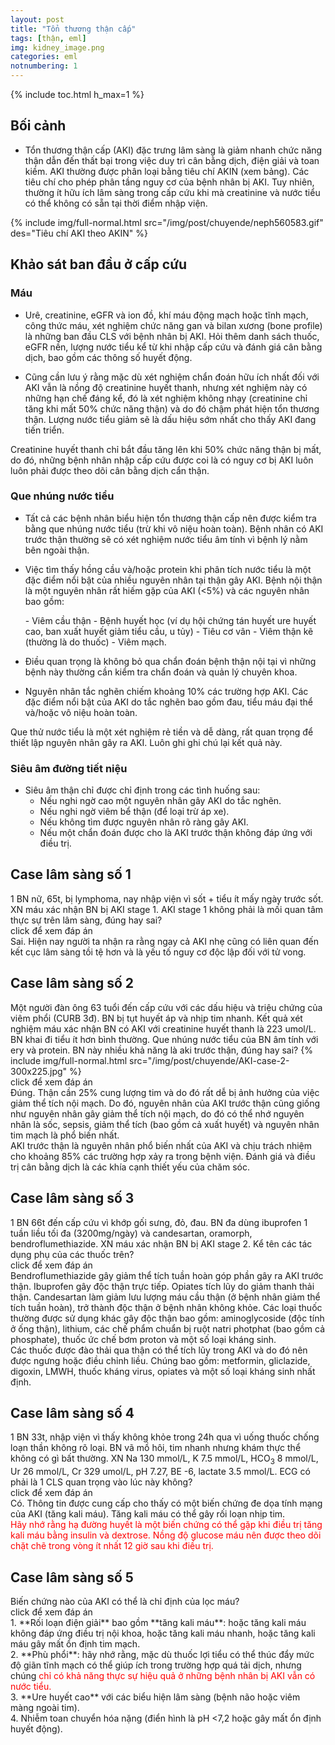 ```yaml
---
layout: post
title: "Tổn thương thận cấp"
tags: [thận, eml]
img: kidney_image.png
categories: eml
notnumbering: 1
---
```


{% include toc.html h_max=1 %} 

## Bối cảnh
- <p class="text-justify">Tổn thương thận cấp (AKI) đặc trưng lâm sàng là giảm nhanh chức năng thận dẫn đến thất bại trong việc duy trì cân bằng dịch, điện giải và toan kiềm. AKI thường được phân loại bằng tiêu chí AKIN (xem bảng). Các tiêu chí cho phép phân tầng nguy cơ của bệnh nhân bị AKI. Tuy nhiên, thường ít hữu ích lâm sàng trong cấp cứu khi mà creatinine và nước tiểu có thể không có sẵn tại thời điểm nhập viện.</p>
{% include img/full-normal.html src="/img/post/chuyende/neph560583.gif" des="Tiêu chí AKI theo AKIN" %}

## Khảo sát ban đầu ở cấp cứu
### Máu
- <p class="text-justify">Urê, creatinine, eGFR và ion đồ, khí máu động mạch hoặc tĩnh mạch, công thức máu, xét nghiệm chức năng gan và bilan xương (bone profile) là những ban đầu CLS với bệnh nhân bị AKI. Hỏi thêm danh sách thuốc, eGFR nền, lượng nước tiểu kể từ khi nhập cấp cứu và đánh giá cân bằng dịch, bao gồm các thông số huyết động.</p>
- <p class="text-justify">Cũng cần lưu ý rằng mặc dù xét nghiệm chẩn đoán hữu ích nhất đối với AKI vẫn là nồng độ creatinine huyết thanh, nhưng xét nghiệm này có những hạn chế đáng kể, đó là xét nghiệm không nhạy (creatinine chỉ tăng khi mất 50% chức năng thận) và do đó chậm phát hiện tổn thương thận. Lượng nước tiểu giảm sẽ là dấu hiệu sớm nhất cho thấy AKI đang tiến triển.</p>
<div class="alert alert-danger" role="alert">
  Creatinine huyết thanh chỉ bắt đầu tăng lên khi 50% chức năng thận bị mất, do đó, những bệnh nhân nhập cấp cứu được coi là có nguy cơ bị AKI luôn luôn phải được theo dõi cân bằng dịch cẩn thận.
</div>

### Que nhúng nước tiểu
- <p class="text-justify">Tất cả các bệnh nhân biểu hiện tổn thương thận cấp nên được kiểm tra bằng que nhúng nước tiểu (trừ khi vô niệu hoàn toàn). Bệnh nhân có AKI trước thận thường sẽ có xét nghiệm nước tiểu âm tính vì bệnh lý nằm bên ngoài thận.</p>
- <p class="text-justify">Việc tìm thấy hồng cầu và/hoặc protein khi phân tích nước tiểu là một đặc điểm nổi bật của nhiều nguyên nhân tại thận gây AKI. Bệnh nội thận là một nguyên nhân rất hiếm gặp của AKI (<5%) và các nguyên nhân bao gồm:</p>
	- Viêm cầu thận
	- Bệnh huyết học (ví dụ hội chứng tán huyết ure huyết cao, ban xuất huyết giảm tiểu cầu, u tủy)
	- Tiêu cơ vân	
	- Viêm thận kẽ (thường là do thuốc)
	- Viêm mạch.
- <p class="text-justify">Điều quan trọng là không bỏ qua chẩn đoán bệnh thận nội tại vì những bệnh này thường cần kiểm tra chẩn đoán và quản lý chuyên khoa.</p>
- <p class="text-justify">Nguyên nhân tắc nghẽn chiếm khoảng 10% các trường hợp AKI. Các đặc điểm nổi bật của AKI do tắc nghẽn bao gồm đau, tiểu máu đại thể và/hoặc vô niệu hoàn toàn.</p>
<div class="alert alert-danger" role="alert">
  Que thử nước tiểu là một xét nghiệm rẻ tiền và dễ dàng, rất quan trọng để thiết lập nguyên nhân gây ra AKI. Luôn ghi ghi chú lại kết quả này.
</div>

### Siêu âm đường tiết niệu
- Siêu âm thận chỉ được chỉ định trong các tình huống sau:
	- Nếu nghi ngờ cao một nguyên nhân gây AKI do tắc nghẽn.
	- Nếu nghi ngờ viêm bể thận (để loại trừ áp xe).
	- Nếu không tìm được nguyên nhân rõ ràng gây AKI.
	- Nếu một chẩn đoán được cho là AKI trước thận không đáp ứng với điều trị.

## Case lâm sàng số 1
<div class="alert alert-dark" role="alert">
  1 BN nữ, 65t, bị lymphoma, nay nhập viện vì sốt + tiểu ít mấy ngày trước sốt. XN máu xác nhận BN bị AKI stage 1. AKI stage 1 không phải là mối quan tâm thực sự trên lâm sàng, đúng hay sai?
</div>

<div class="tomTat">
<div id="btTomTat" class="collapsed" data-toggle="collapse" href="#ndTomTat">
click để xem đáp án
</div>
<div id="ndTomTat" markdown="1" class="collapse multi-collapse ndTomTat">
Sai. Hiện nay người ta nhận ra rằng ngay cả AKI nhẹ cũng có liên quan đến kết cục lâm sàng tồi tệ hơn và là yếu tố nguy cơ độc lập đối với tử vong.
</div>
</div>

## Case lâm sàng số 2
<div class="alert alert-dark" role="alert">
  Một người đàn ông 63 tuổi đến cấp cứu với các dấu hiệu và triệu chứng của viêm phổi (CURB 3đ). BN bị tụt huyết áp và nhịp tim nhanh. Kết quả xét nghiệm máu xác nhận BN có AKI với creatinine huyết thanh là 223 umol/L. BN khai đi tiểu ít hơn bình thường. Que nhúng nước tiểu của BN âm tính với ery và protein. BN này nhiều khả năng là aki trước thận, đúng hay sai?
  {% include img/full-normal.html src="/img/post/chuyende/AKI-case-2-300x225.jpg" %}
</div>

<div class="tomTat">
<div id="btTomTat" class="collapsed" data-toggle="collapse" href="#ndTomTat2">
click để xem đáp án
</div>
<div id="ndTomTat2" markdown="1" class="collapse multi-collapse ndTomTat2">
Đúng. Thận cần 25% cung lượng tim và do đó rất dễ bị ảnh hưởng của việc giảm thể tích nội mạch. Do đó, nguyên nhân của AKI trước thận cũng giống như nguyên nhân gây giảm thể tích nội mạch, do đó có thể nhớ nguyên nhân là sốc, sepsis, giảm thể tích (bao gồm cả xuất huyết) và nguyên nhân tim mạch là phổ biến nhất.<br>AKI trước thận là nguyên nhân phổ biến nhất của AKI và chịu trách nhiệm cho khoảng 85% các trường hợp xảy ra trong bệnh viện. Đánh giá và điều trị cân bằng dịch là các khía cạnh thiết yếu của chăm sóc.
</div>
</div>

## Case lâm sàng số 3
<div class="alert alert-dark" role="alert">
  1 BN 66t đến cấp cứu vì khớp gối sưng, đỏ, đau. BN đa dùng ibuprofen 1 tuần liều tối đa (3200mg/ngày) và candesartan, oramorph, bendroflumethiazide. XN máu xác nhận BN bị AKI stage 2. Kể tên các tác dụng phụ của các thuốc trên?
</div>

<div class="tomTat">
<div id="btTomTat" class="collapsed" data-toggle="collapse" href="#ndTomTat3">
click để xem đáp án
</div>
<div id="ndTomTat3" markdown="1" class="collapse multi-collapse ndTomTat3">
Bendroflumethiazide gây giảm thể tích tuần hoàn góp phần gây ra AKI trước thận. Ibuprofen gây độc thận trực tiếp. Opiates tích lũy do giảm thanh thải thận. Candesartan làm giảm lưu lượng máu cầu thận (ở bệnh nhân giảm thể tích tuần hoàn), trở thành độc thận ở bệnh nhân không khỏe. Các loại thuốc thường được sử dụng khác gây độc thận bao gồm: aminoglycoside (độc tính ở ống thận), lithium, các chế phẩm chuẩn bị ruột natri photphat (bao gồm cả phosphate), thuốc ức chế bơm proton và một số loại kháng sinh.<br> Các thuốc được đào thải qua thận có thể tích lũy trong AKI và do đó nên được ngưng hoặc điều chỉnh liều. Chúng bao gồm: metformin, gliclazide, digoxin, LMWH, thuốc kháng virus, opiates và một số loại kháng sinh nhất định.
</div>
</div>

## Case lâm sàng số 4
<div class="alert alert-dark" role="alert">
  1 BN 33t, nhập viện vì thấy không khỏe trong 24h qua vì uống thuốc chống loạn thần không rõ loại. BN vã mồ hôi, tim nhanh nhưng khám thực thể không có gì bất thường. XN Na 130 mmol/L, K 7.5 mmol/L, HCO<sub>3</sub> 8 mmol/L, Ur 26 mmol/L, Cr 329 umol/L, pH 7.27, BE -6, lactate 3.5 mmol/L. ECG có phải là 1 CLS quan trọng vào lúc này không?
</div>

<div class="tomTat">
<div id="btTomTat" class="collapsed" data-toggle="collapse" href="#ndTomTat4">
click để xem đáp án
</div>
<div id="ndTomTat4" markdown="1" class="collapse multi-collapse ndTomTat4">
Có. Thông tin được cung cấp cho thấy có một biến chứng đe dọa tính mạng của AKI (tăng kali máu). Tăng kali máu có thể gây rối loạn nhịp tim.<br><font color="red">Hãy nhớ rằng hạ đường huyết là một biến chứng có thể gặp khi điều trị tăng kali máu bằng insulin và dextrose. Nồng độ glucose máu nên được theo dõi chặt chẽ trong vòng ít nhất 12 giờ sau khi điều trị.</font> 
</div>
</div>

## Case lâm sàng số 5
<div class="alert alert-dark" role="alert">
  Biến chứng nào của AKI có thể là chỉ định của lọc máu?
</div>

<div class="tomTat">
<div id="btTomTat" class="collapsed" data-toggle="collapse" href="#ndTomTat5">
click để xem đáp án
</div>
<div id="ndTomTat5" markdown="1" class="collapse multi-collapse ndTomTat5">
  1. **Rối loạn điện giải** bao gồm **tăng kali máu**: hoặc tăng kali máu không đáp ứng điều trị nội khoa, hoặc tăng kali máu nhanh, hoặc tăng kali máu gây mất ổn định tim mạch.<br>2. **Phù phổi**: hãy nhớ rằng, mặc dù thuốc lợi tiểu có thể thúc đẩy mức độ giãn tĩnh mạch có thể giúp ích trong trường hợp quá tải dịch, nhưng chúng <font color="red">chỉ có khả năng thực sự hiệu quả ở những bệnh nhân bị AKI vẫn có nước tiểu.</font><br>3. **Ure huyết cao** với các biểu hiện lâm sàng (bệnh não hoặc viêm màng ngoài tim).<br>4. Nhiễm toan chuyển hóa nặng (điển hình là pH <7,2 hoặc gây mất ổn định huyết động). 
</div>
</div>